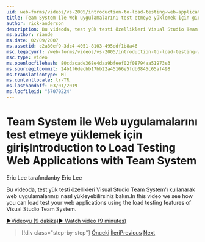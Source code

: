 ```yaml
---
uid: web-forms/videos/vs-2005/introduction-to-load-testing-web-applications-with-team-system
title: Team System ile Web uygulamalarını test etmeye yüklemek için giriş | Microsoft Docs
author: rick-anderson
description: Bu videoda, test yük testi özellikleri Visual Studio Team System'ı kullanarak web uygulamalarınızı nasıl yükleyebilirsiniz bakın.
ms.author: riande
ms.date: 02/09/2007
ms.assetid: c2a80ef9-3dc4-4051-8103-495ddf1b8a46
msc.legacyurl: /web-forms/videos/vs-2005/introduction-to-load-testing-web-applications-with-team-system
msc.type: video
ms.openlocfilehash: 80cdacade368e4daa9bfeef02f08794aa51973e3
ms.sourcegitcommit: 24b1f6decbb17bb22a45166e5fdb0845c65af498
ms.translationtype: MT
ms.contentlocale: tr-TR
ms.lasthandoff: 03/01/2019
ms.locfileid: "57070224"
---
```

<a name="introduction-to-load-testing-web-applications-with-team-system"></a><span data-ttu-id="71b4b-103">Team System ile Web uygulamalarını test etmeye yüklemek için giriş</span><span class="sxs-lookup"><span data-stu-id="71b4b-103">Introduction to Load Testing Web Applications with Team System</span></span>
====================
<span data-ttu-id="71b4b-104">Eric Lee tarafından</span><span class="sxs-lookup"><span data-stu-id="71b4b-104">by Eric Lee</span></span>

<span data-ttu-id="71b4b-105">Bu videoda, test yük testi özellikleri Visual Studio Team System'ı kullanarak web uygulamalarınızı nasıl yükleyebilirsiniz bakın.</span><span class="sxs-lookup"><span data-stu-id="71b4b-105">In this video we see how you can load test your web applications using the load testing features of Visual Studio Team System.</span></span>

[<span data-ttu-id="71b4b-106">&#9654;Videoyu (9 dakika)</span><span class="sxs-lookup"><span data-stu-id="71b4b-106">&#9654; Watch video (9 minutes)</span></span>](https://channel9.msdn.com/Blogs/ASP-NET-Site-Videos/introduction-to-load-testing-web-applications-with-team-system)

> [!div class="step-by-step"]
> <span data-ttu-id="71b4b-107">[Önceki](introduction-to-testing-web-applications-with-team-system.md)
> [İleri](introduction-to-manual-testing-with-team-system.md)</span><span class="sxs-lookup"><span data-stu-id="71b4b-107">[Previous](introduction-to-testing-web-applications-with-team-system.md)
[Next](introduction-to-manual-testing-with-team-system.md)</span></span>
